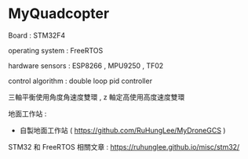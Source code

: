 # MyQuadcopter

Board : STM32F4

operating system : FreeRTOS

hardware sensors : ESP8266 , MPU9250 , TF02

control algorithm : double loop pid controller

三軸平衡使用角度角速度雙環 , z 軸定高使用高度速度雙環

地面工作站 : 
* 自製地面工作站 ( https://github.com/RuHungLee/MyDroneGCS )

STM32 和 FreeRTOS 相關文章 : 
https://ruhunglee.github.io/misc/stm32/

